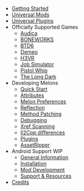 - [Getting Started](gettingstarted.md)
- [Universal Mods](universalmods.md)
- [Universal Plugins](universalplugins.md)
- <span class=rootfolder>Officially Supported Games</span>
    - [Audica](games/audica.md)
    - [BONEWORKS](games/boneworks.md)
    - [BTD6](games/btd6.md)
    - [Demeo](games/demeo.md)
    - [H3VR](games/h3vr.md)
    - [Job Simulator](games/jobsimulator.md)
    - [Pistol Whip](games/pistolwhip.md)
    - [The Long Dark](games/tld.md)
- <span class=rootfolder>Developing Melons</span>
    - [Quick Start](modders/quickstart.md)
    - [Attributes](modders/attributes.md)
    - [Melon Preferences](modders/preferences.md)
    - [Reflection](modders/reflection.md)
    - [Method Patching](modders/patching.md)
    - [Debugging](modders/debugging.md)
    - [Xref Scanning](modders/xrefscanning.md)
    - [Il2Cpp differences](modders/il2cppdifferences.md)
    - [Plugins](modders/MelonPlugins.md)
    - [AssetRipper](modders/assetripper.md)
- <span class=rootfolder>Android Support WIP</span>
    - [General Information](android/general.md)
    - [Installation](android/installation.md)
    - [Mod Development](android/mod_development.md)
    - [Support & Resources](android/support.md)
- [Credits](credits.md)
